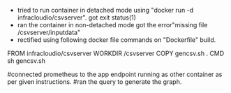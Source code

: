 - tried to run container in detached mode using "docker run -d infracloudio/csvserver". got exit status(1)
- ran the container in non-detached mode got the error"missing file /csvserver/inputdata"
- rectified using following docker file commands on "Dockerfile" build.

FROM infracloudio/csvserver
WORKDIR /csvserver
COPY gencsv.sh .
CMD sh gencsv.sh













#connected prometheus to the app endpoint running as other container as per given instructions.
#ran the query   to generate the graph.
